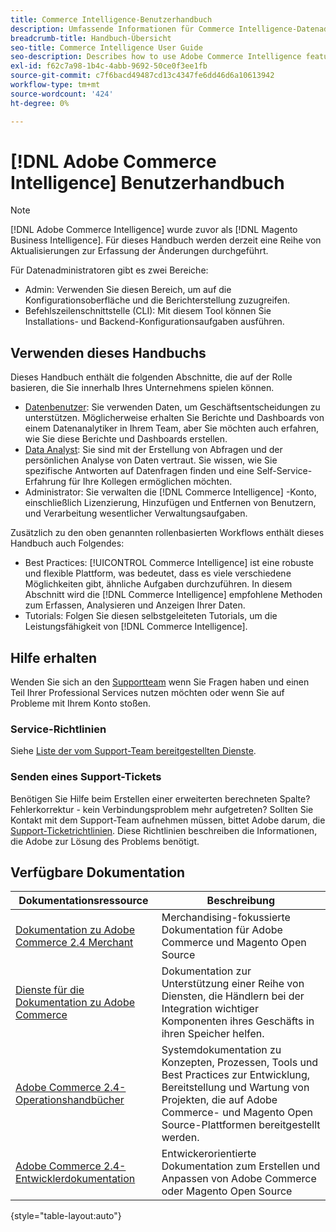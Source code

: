 ```yaml
---
title: Commerce Intelligence-Benutzerhandbuch
description: Umfassende Informationen für Commerce Intelligence-Datenadministratoren.
breadcrumb-title: Handbuch-Übersicht
seo-title: Commerce Intelligence User Guide
seo-description: Describes how to use Adobe Commerce Intelligence features used to gain insights from Adobe Commerce or Magento Open Source data, along with other third-party data sources.
exl-id: f62c7a98-1b4c-4abb-9692-50ce0f3ee1fb
source-git-commit: c7f6bacd49487cd13c4347fe6dd46d6a10613942
workflow-type: tm+mt
source-wordcount: '424'
ht-degree: 0%

---
```



# [!DNL Adobe Commerce Intelligence] Benutzerhandbuch

>[!NOTE]
>
>[!DNL Adobe Commerce Intelligence] wurde zuvor als [!DNL Magento Business Intelligence]. Für dieses Handbuch werden derzeit eine Reihe von Aktualisierungen zur Erfassung der Änderungen durchgeführt.

Für Datenadministratoren gibt es zwei Bereiche:

- Admin: Verwenden Sie diesen Bereich, um auf die Konfigurationsoberfläche und die Berichterstellung zuzugreifen.
- Befehlszeilenschnittstelle (CLI): Mit diesem Tool können Sie Installations- und Backend-Konfigurationsaufgaben ausführen.

## Verwenden dieses Handbuchs

Dieses Handbuch enthält die folgenden Abschnitte, die auf der Rolle basieren, die Sie innerhalb Ihres Unternehmens spielen können.

- [Datenbenutzer](data-user.md): Sie verwenden Daten, um Geschäftsentscheidungen zu unterstützen. Möglicherweise erhalten Sie Berichte und Dashboards von einem Datenanalytiker in Ihrem Team, aber Sie möchten auch erfahren, wie Sie diese Berichte und Dashboards erstellen.
- [Data Analyst](data-analyst.md): Sie sind mit der Erstellung von Abfragen und der persönlichen Analyse von Daten vertraut. Sie wissen, wie Sie spezifische Antworten auf Datenfragen finden und eine Self-Service-Erfahrung für Ihre Kollegen ermöglichen möchten.
- Administrator: Sie verwalten die [!DNL Commerce Intelligence] -Konto, einschließlich Lizenzierung, Hinzufügen und Entfernen von Benutzern, und Verarbeitung wesentlicher Verwaltungsaufgaben.

Zusätzlich zu den oben genannten rollenbasierten Workflows enthält dieses Handbuch auch Folgendes:

- Best Practices: [!UICONTROL Commerce Intelligence] ist eine robuste und flexible Plattform, was bedeutet, dass es viele verschiedene Möglichkeiten gibt, ähnliche Aufgaben durchzuführen. In diesem Abschnitt wird die [!DNL Commerce Intelligence] empfohlene Methoden zum Erfassen, Analysieren und Anzeigen Ihrer Daten.
- Tutorials: Folgen Sie diesen selbstgeleiteten Tutorials, um die Leistungsfähigkeit von [!DNL Commerce Intelligence].

## Hilfe erhalten

Wenden Sie sich an den [Supportteam](https://experienceleague.adobe.com/docs/commerce-knowledge-base/kb/troubleshooting/miscellaneous/mbi-service-policies.html) wenn Sie Fragen haben und einen Teil Ihrer Professional Services nutzen möchten oder wenn Sie auf Probleme mit Ihrem Konto stoßen.

### Service-Richtlinien

Siehe [Liste der vom Support-Team bereitgestellten Dienste](https://experienceleague.adobe.com/docs/commerce-knowledge-base/kb/troubleshooting/miscellaneous/mbi-service-policies.html).

### Senden eines Support-Tickets

Benötigen Sie Hilfe beim Erstellen einer erweiterten berechneten Spalte? Fehlerkorrektur - kein Verbindungsproblem mehr aufgetreten? Sollten Sie Kontakt mit dem Support-Team aufnehmen müssen, bittet Adobe darum, die [Support-Ticketrichtlinien](https://experienceleague.adobe.com/docs/commerce-knowledge-base/kb/troubleshooting/miscellaneous/mbi-service-policies.html). Diese Richtlinien beschreiben die Informationen, die Adobe zur Lösung des Problems benötigt.

## Verfügbare Dokumentation

| Dokumentationsressource | Beschreibung |
|----------------------- | ----------- |
| [Dokumentation zu Adobe Commerce 2.4 Merchant](https://experienceleague.adobe.com/docs/commerce-admin/user-guides/home.html) | Merchandising-fokussierte Dokumentation für Adobe Commerce und Magento Open Source |
| [Dienste für die Dokumentation zu Adobe Commerce](https://experienceleague.adobe.com/docs/commerce-merchant-services/user-guides/home.html) | Dokumentation zur Unterstützung einer Reihe von Diensten, die Händlern bei der Integration wichtiger Komponenten ihres Geschäfts in ihren Speicher helfen. |
| [Adobe Commerce 2.4-Operationshandbücher](https://experienceleague.adobe.com/docs/commerce-operations/operational-guides/home.html) | Systemdokumentation zu Konzepten, Prozessen, Tools und Best Practices zur Entwicklung, Bereitstellung und Wartung von Projekten, die auf Adobe Commerce- und Magento Open Source-Plattformen bereitgestellt werden. |
| [Adobe Commerce 2.4-Entwicklerdokumentation](https://developer.adobe.com/commerce/) | Entwickerorientierte Dokumentation zum Erstellen und Anpassen von Adobe Commerce oder Magento Open Source |

{style="table-layout:auto"}
